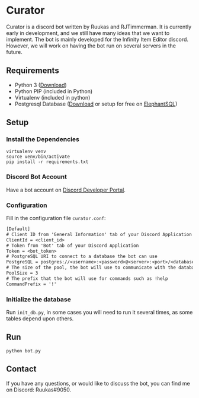 # Curator

Curator is a discord bot written by Ruukas and RJTimmerman.
It is currently early in development, and we still have many ideas that we want 
to implement. The bot is mainly developed for the Infinity Item Editor discord. 
However, we will work on having the bot run on several servers in the future.

## Requirements

- Python 3 ([Download](https://www.python.org/downloads/))
- Python PIP (included in Python)
- Virtualenv (included in python)
- Postgresql Database ([Download](https://www.postgresql.org/download/) or setup for free on [ElephantSQL](https://www.elephantsql.com/))

## Setup

### Install the Dependencies

```shell
virtualenv venv
source venv/bin/activate
pip install -r requirements.txt
```

### Discord Bot Account

Have a bot account on [Discord Developer Portal](https://discordapp.com/developers/applications).

### Configuration

Fill in the configuration file `curator.conf`:

```txt
[Default]
# Client ID from 'General Information' tab of your Discord Application
ClientId = <client_id>
# Token from 'Bot' tab of your Discord Application
Token = <bot_token>
# PostgreSQL URI to connect to a database the bot can use
PostgreSQL = postgres://<username>:<password>@<server>:<port>/<database>
# The size of the pool, the bot will use to communicate with the database
PoolSize = 3
# The prefix that the bot will use for commands such as !help
CommandPrefix = '!'
```

### Initialize the database

Run `init_db.py`, in some cases you will need to run it several times, 
as some tables depend upon others.
 
## Run

```shell
python bot.py
```

## Contact
If you have any questions, or would like to discuss the bot, you can find me on Discord: Ruukas#9050.
